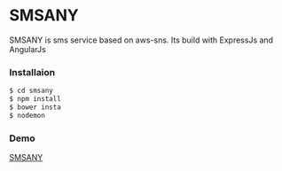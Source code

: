 # SMSANY
SMSANY is sms service based on aws-sns. Its build with ExpressJs and AngularJs
### Installaion
```sh
$ cd smsany
$ npm install 
$ bower insta
$ nodemon
```
### Demo
[SMSANY](http://smsany.herokuapp.com "visit SMSANY")